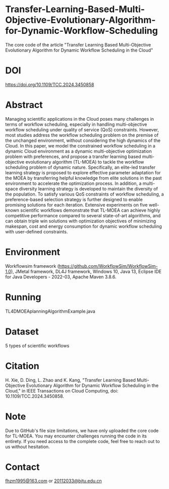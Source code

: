 # Transfer-Learning-Based-Multi-Objective-Evolutionary-Algorithm-for-Dynamic-Workflow-Scheduling
The core code of the article "Transfer Learning Based Multi-Objective Evolutionary Algorithm for Dynamic Workflow Scheduling in the Cloud"
# DOI
https://doi.org/10.1109/TCC.2024.3450858
# Abstract
Managing scientific applications in the Cloud poses many challenges in terms of workflow scheduling, especially in handling multi-objective workflow scheduling under quality of service (QoS) constraints. However, most studies address the workflow scheduling problem on the premise of the unchanged environment, without considering the high dynamics of the Cloud. In this paper, we model the constrained workflow scheduling in a dynamic Cloud environment as a dynamic multi-objective optimization problem with preferences, and propose a transfer learning based multi-objective evolutionary algorithm (TL-MOEA) to tackle the workflow scheduling problem of dynamic nature. Specifically, an elite-led transfer learning strategy is proposed to explore effective parameter adaptation for the MOEA by transferring helpful knowledge from elite solutions in the past environment to accelerate the optimization process. In addition, a multi-space diversity learning strategy is developed to maintain the diversity of the population. To satisfy various QoS constraints of workflow scheduling, a preference-based selection strategy is further designed to enable promising solutions for each iteration. Extensive experiments on five well-known scientific workflows demonstrate that TL-MOEA can achieve highly competitive performance compared to several state-of-art algorithms, and can obtain triple win solutions with optimization objectives of minimizing makespan, cost and energy consumption for dynamic workflow scheduling with user-defined constraints.
# Environment
Workflowsim framework (https://github.com/WorkflowSim/WorkflowSim-1.0), JMetal framework, DL4J framework, Windows 10, Java 13, Eclipse IDE for Java Developers - 2022-03, Apache Maven 3.8.6.
# Running
TL4DMOEAplanningAlgorithmExample.java
# Dataset
5 types of scientific workflows
# Citation
H. Xie, D. Ding, L. Zhao and K. Kang, "Transfer Learning Based Multi-Objective Evolutionary Algorithm for Dynamic Workflow Scheduling in the Cloud," in IEEE Transactions on Cloud Computing, doi: 10.1109/TCC.2024.3450858.
# Note
Due to GitHub's file size limitations, we have only uploaded the core code for TL-MOEA. You may encounter challenges running the code in its entirety. If you need access to the complete code, feel free to reach out to us without hesitation.
# Contact
fhzm1995@163.com or 20112033@bjtu.edu.cn
